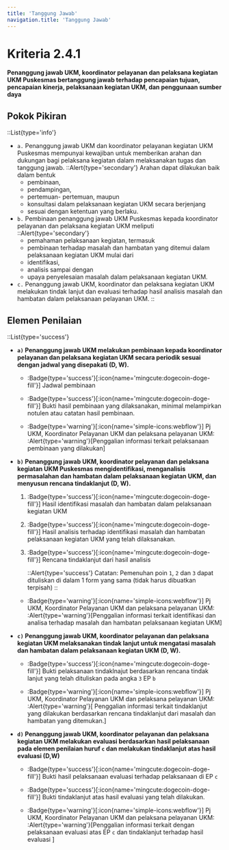 ```yaml
---
title: 'Tanggung Jawab'
navigation.title: 'Tanggung Jawab'
---
```

# Kriteria 2.4.1 
**Penanggung jawab UKM, koordinator pelayanan dan pelaksana kegiatan UKM Puskesmas bertanggung jawab terhadap pencapaian tujuan, pencapaian kinerja, pelaksanaan kegiatan UKM, dan penggunaan sumber daya** 

## Pokok Pikiran 
::List{type='info'}
- `a.` Penanggung jawab UKM dan koordinator pelayanan kegiatan UKM Puskesmas mempunyai kewajiban untuk memberikan arahan dan dukungan bagi pelaksana kegiatan dalam melaksanakan tugas dan tanggung jawab. 
  ::Alert{type='secondary'}
  Arahan dapat dilakukan baik dalam bentuk 
  - pembinaan, 
  - pendampingan, 
  - pertemuan- pertemuan, maupun 
  - konsultasi dalam pelaksanaan kegiatan UKM secara berjenjang 
  - sesuai dengan ketentuan yang berlaku. 
- `b.` Pembinaan penanggung jawab UKM Puskesmas kepada koordinator pelayanan dan pelaksana kegiatan UKM meliputi 
  ::Alert{type='secondary'}
  - pemahaman pelaksanaan kegiatan, termasuk 
  - pembinaan terhadap masalah dan hambatan yang ditemui dalam pelaksanaan kegiatan UKM mulai dari 
  - identifikasi, 
  - analisis sampai dengan 
  - upaya penyelesaian masalah dalam pelaksanaan kegiatan UKM. 
- `c.` Penanggung jawab UKM, koordinator dan pelaksana kegiatan UKM melakukan tindak lanjut dan evaluasi terhadap hasil analisis masalah dan hambatan dalam pelaksanaan pelayanan UKM. 
::
## Elemen Penilaian 
::List{type='success'}
- **`a)` Penanggung jawab UKM melakukan pembinaan kepada koordinator pelayanan dan pelaksana kegiatan UKM secara periodik sesuai dengan jadwal yang disepakati (D, W).** 

  - :Badge{type='success'}[:icon{name='mingcute:dogecoin-doge-fill'}] Jadwal pembinaan 

  - :Badge{type='success'}[:icon{name='mingcute:dogecoin-doge-fill'}] Bukti hasil pembinaan yang dilaksanakan, minimal melampirkan notulen atau catatan hasil pembinaan.
  
  - :Badge{type='warning'}[:icon{name='simple-icons:webflow'}] Pj UKM, Koordinator Pelayanan UKM dan pelaksana pelayanan UKM: 
    :Alert{type='warning'}[Penggalian informasi terkait pelaksanaan pembinaan yang dilakukan] 

- **`b)` Penanggung jawab UKM, koordinator pelayanan dan pelaksana kegiatan UKM Puskesmas mengidentifikasi, menganalisis permasalahan dan hambatan dalam pelaksanaan kegiatan UKM, dan menyusun rencana tindaklanjut (D, W).**  

  1. :Badge{type='success'}[:icon{name='mingcute:dogecoin-doge-fill'}] Hasil identifikasi masalah dan hambatan dalam pelaksanaan kegiatan UKM 

  2. :Badge{type='success'}[:icon{name='mingcute:dogecoin-doge-fill'}] Hasil analisis terhadap identifikasi masalah dan hambatan pelaksanaan kegiatan UKM yang telah dilaksanakan. 

  3. :Badge{type='success'}[:icon{name='mingcute:dogecoin-doge-fill'}] Rencana tindaklanjut dari hasil analisis

      ::Alert{type='success'}
      Catatan: Pemenuhan poin `1`, `2` dan `3` dapat dituliskan di dalam 1 form yang sama (tidak harus dibuatkan terpisah) 
      ::

  - :Badge{type='warning'}[:icon{name='simple-icons:webflow'}] Pj UKM, Koordinator Pelayanan UKM dan pelaksana pelayanan UKM: :Alert{type='warning'}[Penggalian informasi terkait identifikasi dan analisa terhadap masalah dan hambatan pelaksanaan kegiatan UKM] 

- **`c)` Penanggung jawab UKM, koordinator pelayanan dan pelaksana kegiatan UKM melaksanakan tindak lanjut untuk mengatasi masalah dan hambatan dalam pelaksanaan kegiatan UKM (D, W).**  

  - :Badge{type='success'}[:icon{name='mingcute:dogecoin-doge-fill'}] Bukti pelaksanaan tindaklnajut berdasarkan rencana tindak lanjut yang telah dituliskan pada angka `3` EP `b` 
  
  - :Badge{type='warning'}[:icon{name='simple-icons:webflow'}] Pj UKM, Koordinator Pelayanan UKM dan pelaksana pelayanan UKM: :Alert{type='warning'}[ Penggalian informasi terkait tindaklanjut yang dilakukan berdasarkan rencana tindaklanjut dari masalah dan hambatan yang ditemukan.] 

- **`d)` Penanggung jawab UKM, koordinator pelayanan dan pelaksana kegiatan UKM melakukan evaluasi berdasarkan hasil pelaksanaan pada elemen penilaian huruf `c` dan melakukan tindaklanjut atas hasil evaluasi (D,W)**  

  - :Badge{type='success'}[:icon{name='mingcute:dogecoin-doge-fill'}] Bukti hasil pelaksanaan evaluasi terhadap pelaksanaan di EP `c` 

  - :Badge{type='success'}[:icon{name='mingcute:dogecoin-doge-fill'}] Bukti tindaklanjut atas hasil evaluasi yang telah dilakukan. 

  - :Badge{type='warning'}[:icon{name='simple-icons:webflow'}] Pj UKM, Koordinator Pelayanan UKM dan pelaksana pelayanan UKM: :Alert{type='warning'}[Penggalian informasi terkait dengan pelaksanaan evaluasi atas EP `c` dan tindaklanjut terhadap hasil evaluasi ]
